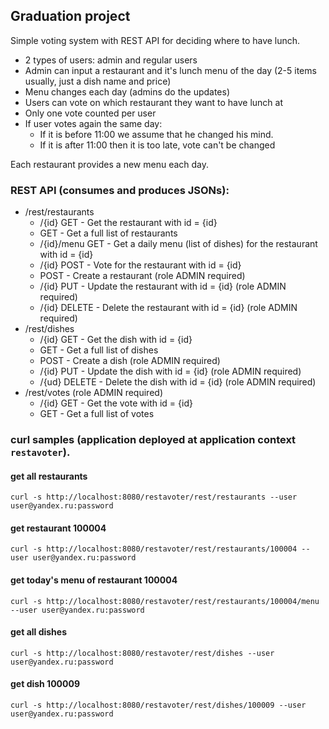## Graduation project
Simple voting system with REST API for deciding where to have lunch.

 * 2 types of users: admin and regular users
 * Admin can input a restaurant and it's lunch menu of the day (2-5 items usually, just a dish name and price)
 * Menu changes each day (admins do the updates)
 * Users can vote on which restaurant they want to have lunch at
 * Only one vote counted per user
 * If user votes again the same day:
    - If it is before 11:00 we assume that he changed his mind.
    - If it is after 11:00 then it is too late, vote can't be changed

Each restaurant provides a new menu each day.

### REST API (consumes and produces JSONs):
 * /rest/restaurants
    - /{id} GET - Get the restaurant with id = {id}
    - GET - Get a full list of restaurants
    - /{id}/menu GET - Get a daily menu (list of dishes) for the restaurant with id = {id}
    - /{id} POST - Vote for the restaurant with id = {id}
    - POST - Create a restaurant (role ADMIN required)
    - /{id} PUT - Update the restaurant with id = {id} (role ADMIN required)
    - /{id} DELETE - Delete the restaurant with id = {id} (role ADMIN required)
 * /rest/dishes
    - /{id} GET - Get the dish with id = {id}
    - GET - Get a full list of dishes
    - POST - Create a dish (role ADMIN required)
    - /{id} PUT - Update the dish with id = {id} (role ADMIN required)
    - /{ud} DELETE - Delete the dish with id = {id} (role ADMIN required)
 * /rest/votes (role ADMIN required)
    - /{id} GET - Get the vote with id = {id}
    - GET - Get a full list of votes

### curl samples (application deployed at application context `restavoter`).

#### get all restaurants
`curl -s http://localhost:8080/restavoter/rest/restaurants --user user@yandex.ru:password`

#### get restaurant 100004
`curl -s http://localhost:8080/restavoter/rest/restaurants/100004 --user user@yandex.ru:password`

#### get today's menu of restaurant 100004
`curl -s http://localhost:8080/restavoter/rest/restaurants/100004/menu --user user@yandex.ru:password`

#### get all dishes
`curl -s http://localhost:8080/restavoter/rest/dishes --user user@yandex.ru:password`

#### get dish 100009
`curl -s http://localhost:8080/restavoter/rest/dishes/100009 --user user@yandex.ru:password`

